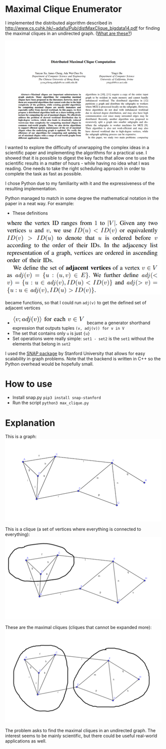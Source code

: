 # Maximal Clique Enumerator

I implemented the distributed algorithm described in http://www.cs.cuhk.hk/~adafu/Pub/distMaxClique_bigdata14.pdf for finding the maximal cliques in an undirected graph. ([What are these?](#Explanation))

![paper](assets/paper.png)

I wanted to explore the difficulty of unwrapping the complex ideas in a scientific paper and implementing the algorithms for a practical use. I showed that it is possible to digest the key facts that allow one to use the scientific results in a matter of hours - while having no idea what I was reading. One needs to take the right scheduling approach in order to complete the task as fast as possible.

I chose Python due to my familiarity with it and the expressiveness of the resulting implementation.

Python managed to match in some degree the mathematical notation in the paper in a neat way. For example:

- These definitions

![definitions](assets/definitions.png)

became functions, so that I could run `adj(v)` to get the defined set of adjacent vertices
- ![mathnotation](assets/math_notation.png) became a generator shorthand expression that outputs tuples `(v, adj(v)) for v in V`
- The set that contains only `u` is just `{u}`
- Set operations were really simple: `set1 - set2` is the `set1` without the elements that belong in `set2`

I used the [SNAP package](http://snap.stanford.edu/snappy/index.html) by Stanford University that allows for easy scalability in graph problems. Note that the backend is written in C++ so the Python overhead would be hopefully small.

# How to use

- Install snap.py `pip3 install snap-stanford`
- Run the script `python3 max_clique.py`

# Explanation

This is a graph:
![graph](assets/graph1.png)

This is a clique (a set of vertices where everything is connected to everything):
![graph](assets/graph2.png)

These are the maximal cliques (cliques that cannot be expanded more):
![graph](assets/graph3.png)

The problem asks to find the maximal cliques in an undirected graph. The interest seems to be mainly scientific, but there could be useful real-world applications as well.
